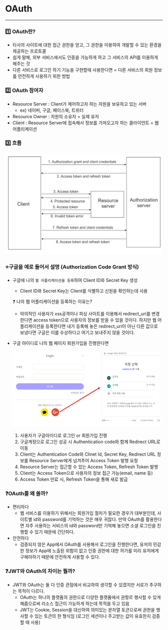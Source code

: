 # OAuth

---

### 1️⃣ OAuth란?

- 타사의 사이트에 대한 접근 권한을 얻고, 그 권한을 이용하여 개발할 수 있는 환경을 제공하는 프로토콜
- 쉽게 말해, 외부 서비스에서도 인증을 가능하게 하고 그 서비스의 API를 이용하게 해주는 것
- 다른 서비스로 로그인 하기 기능을 구현할때 사용한다면 = 다른 서비스의 회원 정보를 안전하게 사용하기 위한 방법

### 2️⃣ OAuth 참여자

- Resource Server : Client가 제어하고자 하는 자원을 보유하고 있는 서버
    - ex) 네이버, 구글, 페이스북, 트위터
- Resource Owner : 자원의 소유자 = 실제 유저
- Client : Resource Server에 접속해서 정보를 가져오고자 하는 클라이언트 = 웹 어플리케이션

### 3️⃣ 흐름

![stun](/res/oauth1.png)

### ⭐구글을 예로 들어서 설명 (Authorization Code Grant 방식)

- 구글에 나의 `웹 어플리케이션을 등록`하여 Client ID와 Secret Key 생성
    - Client ID와 Secret Key는 Client를 식별하고 신원을 확인하는데 사용
    
    ❓ 나의 웹 어플리케이션을 등록하는 이유는?
    
    - 악의적인 사용자가 xss공격이나 피싱 사이트를 이용해서 redirect_uri를 변경한다면 access token으로 사용자의 정보를 받을 수 있을 것이다. 하지만 웹 어플리케이션을 등록한다면 내가 등록해 놓은 redirect_uri이 아닌 다른 값으로 보냈다면 구글은 이를 수상하다고 여기고 보내주지 않을 것이다.
    
- 구글 아이디로 나의 웹 페이지 회원가입을 진행한다면
  
    ![stun](/res/oauth2.png)
    
    1. 사용자가 구글아이디로 로그인 or 회원가입 진행
    2. 구글계정으로 로그인 성공 시 Authentication code와 함께 Redirect URL로 이동
    3. Client는 Authentication Code와 Clinet Id, Secret Key, Redirect URL 정보를 Resource Server에게 넘겨주어 Access Token 발행 요청
    4. Resource Server는 접근할 수 있는 Access Token, Refresh Token 발행
    5. Client는 Access Token으로 사용자의 정보 접근 가능(email, name 등)
    6. Access Token 만료 시, Refresh Token을 통해 새로 발급
    

### ❓OAuth를 왜 쓸까?

- 편리하다
    - 웹 서비스를 이용하기 위해서는 회원가입 절차가 필요한 경우가 대부분인데, 사이트별 id와 password를 기억하는 것은 매우 귀찮다. 만약 OAuth를 활용한다면 자주 사용하는 서비스의 id와 password만 기억해 놓으면 소셜 로그인을 진행할 수 있기 때문에 간단하다.
- 안전하다
    - 검증되지 않은 App에서 OAuth를 사용해서 로그인을 진행한다면, 유저의 민감한 정보가 App에 노출된 위험이 없고 인증 권한에 대한 허가를 미리 유저에게 구해야하기 때문에 안전하게 사용할 수 있다.

### ❓JWT와 OAuth의 차이는 뭘까?

- JWT와 OAuth는 둘 다 인증 관점에서 비교하여 생각할 수 있겠지만 서로가 추구하는 목적이 다르다.
    - OAuth는 하나의 플랫폼의 권한으로 다양한 플랫폼에서 권항르 행사할 수 있게 해줌으로써 리소스 접근이 가능하게 하는데 목적을 두고 있음
    - JWT는 Cookie, Session을 대신하여 의미있는 문자열 토큰으로써 권한을 행사할 수 있는 토큰의 한 형식임 (로그인 세션이나 주고받는 값이 유효한지 검증할 때 사용)
